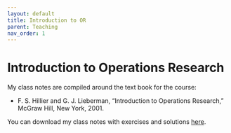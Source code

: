```yaml
---
layout: default
title: Introduction to OR
parent: Teaching
nav_order: 1
---
```

# Introduction to Operations Research

My class notes are compiled around the text book for the course:  
* F. S. Hillier and G. J. Lieberman, “Introduction to Operations Research,” McGraw Hill, New York, 2001.

You can download my class notes with exercises and solutions <a href="../../../assets/files/ClassNotes.pdf" target="_blank">here</a>.
